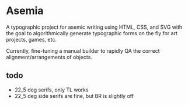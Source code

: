 # Asemia

A typographic project for asemic writing using HTML, CSS, and SVG with the goal to algorithmically generate typographic forms on the fly for art projects, games, etc.

Currently, fine-tuning a manual builder to rapidly QA the correct alignment/arrangements of objects.

## todo
- 22_5 deg serifs, only TL works
- 22_5 deg side serifs are fine, but BR is slightly off
